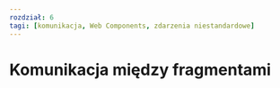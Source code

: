 ```yaml
---
rozdział: 6
tagi: [komunikacja, Web Components, zdarzenia niestandardowe]
---
```


# Komunikacja między fragmentami

 
